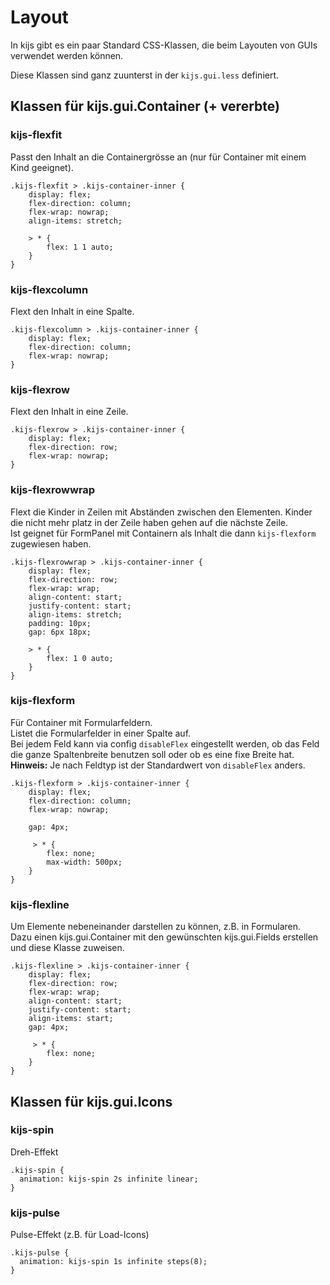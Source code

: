 Layout
=====================

In kijs gibt es ein paar Standard CSS-Klassen, die beim Layouten von GUIs verwendet 
werden können.

Diese Klassen sind ganz zuunterst in der ```kijs.gui.less``` definiert.


Klassen für kijs.gui.Container (+ vererbte)
-------------------------------------------
### kijs-flexfit
Passt den Inhalt an die Containergrösse an (nur für Container mit einem Kind geeignet).  

    .kijs-flexfit > .kijs-container-inner {
        display: flex;
        flex-direction: column;
        flex-wrap: nowrap;
        align-items: stretch;

        > * {
            flex: 1 1 auto;
        }
    }


### kijs-flexcolumn
Flext den Inhalt in eine Spalte.  

    .kijs-flexcolumn > .kijs-container-inner {
        display: flex;
        flex-direction: column;
        flex-wrap: nowrap;
    }


### kijs-flexrow
Flext den Inhalt in eine Zeile.  

    .kijs-flexrow > .kijs-container-inner {
        display: flex;
        flex-direction: row;
        flex-wrap: nowrap;
    }


### kijs-flexrowwrap
Flext die Kinder in Zeilen mit Abständen zwischen den Elementen. Kinder die nicht 
mehr platz in der Zeile haben gehen auf die nächste Zeile.  
Ist geignet für FormPanel mit Containern als Inhalt die dann ```kijs-flexform``` 
zugewiesen haben.  

    .kijs-flexrowwrap > .kijs-container-inner {
        display: flex;
        flex-direction: row;
        flex-wrap: wrap;
        align-content: start;
        justify-content: start;
        align-items: stretch;
        padding: 10px;
        gap: 6px 18px;

        > * {
            flex: 1 0 auto;
        }
    }


### kijs-flexform
Für Container mit Formularfeldern.  
Listet die Formularfelder in einer Spalte auf.  
Bei jedem Feld kann via config ```disableFlex``` eingestellt werden, ob das Feld 
die ganze Spaltenbreite benutzen soll oder ob es eine fixe Breite hat. 
**Hinweis:** Je nach Feldtyp ist der Standardwert von ```disableFlex``` anders. 

    .kijs-flexform > .kijs-container-inner {
        display: flex;
        flex-direction: column;
        flex-wrap: nowrap;

        gap: 4px;

         > * {
            flex: none;
            max-width: 500px;
        }
    }


### kijs-flexline
Um Elemente nebeneinander darstellen zu können, z.B. in Formularen.  
Dazu einen kijs.gui.Container mit den gewünschten kijs.gui.Fields erstellen und 
diese Klasse zuweisen. 

    .kijs-flexline > .kijs-container-inner {
        display: flex;
        flex-direction: row;
        flex-wrap: wrap;
        align-content: start;
        justify-content: start;
        align-items: start;
        gap: 4px;

         > * {
            flex: none;
        }
    }



Klassen für kijs.gui.Icons
--------------------------
### kijs-spin
Dreh-Effekt  

    .kijs-spin {
      animation: kijs-spin 2s infinite linear;
    }


### kijs-pulse
Pulse-Effekt (z.B. für Load-Icons)  

    .kijs-pulse {
      animation: kijs-spin 1s infinite steps(8);
    }

